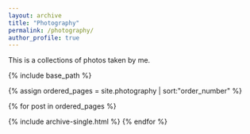 ```yaml
---
layout: archive
title: "Photography"
permalink: /photography/
author_profile: true
---
```


This is a collections of photos taken by me.

<nbsp>

{% include base_path %}

{% assign ordered_pages = site.photography | sort:"order_number" %}

{% for post in ordered_pages %}
  <!-- {% include archive-single.html type="grid" %} -->
  {% include archive-single.html %}
{% endfor %}
